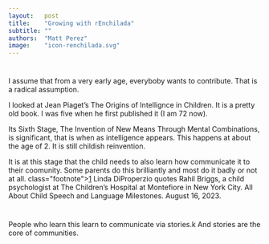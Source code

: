 ```yaml
---
layout:   post
title:    "Growing with rEnchilada"
subtitle: ""
authors:  "Matt Perez"
image:    "icon-renchilada.svg"
---
```


<div style='display:none; '>
 <p>Everybody is trying to contribute (not sure about the mentally sick). For some, the mean is violence, for others, the mean is conversations.</p>
</div>

<h1></h1>
 <p>I assume that from a very early age, everyboby wants to contribute. That is a radical assumption.</p>
 <p>I looked at Jean Piaget&rsquo;s <span class="quotespan">The Origins of Intellignce in Children</span>. It is a pretty old book. I was five when he first published it (I am 72 now).</p>
 <p>Its Sixth Stage, <span class="quotespan">The Invention of New Means Through Mental Combinations,</span> is significant, that is when as intelligence appears. This happens at about the age of 2. It is still childish reinvention.</p>
 <p>It is at this stage that the child needs to also learn how communicate it to their coomunity. Some parents do this brilliantly and most do it badly or not at all. class="footnote"><a href="">1</a></span>
 <span class="quotespan">Linda DiProperzio quotes Rahil Briggs, a child psychologist at The Children&rsquo;s Hospital at Montefiore in New York City. <im>All About Child Speech and Language Milestones</im>. August 16, 2023.</span>

 <h1></h1>
 <p>People who learn this learn to communicate via stories.k And stories are the core of communities.
 </p>